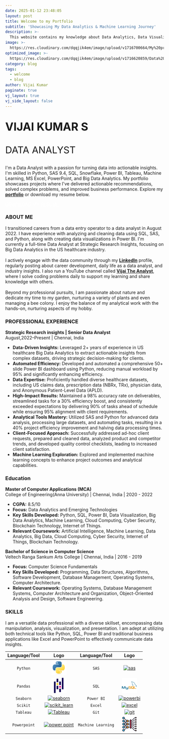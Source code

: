 ```yaml
---
date: 2025-01-12 23:48:05
layout: post
title: Welcome to my Portfolio
subtitle: 'Showcasing My Data Analytics & Machine Learning Journey'
description: >-
  This website contains my knowledge about Data Analytics, Data Visualization, Machine Learning.
image: >-
  https://res.cloudinary.com/dqqjik4em/image/upload/v1716700664/My%20profile_shadow.png
optimized_image: >-
  https://res.cloudinary.com/dqqjik4em/image/upload/v1716620859/Data%20analytics2_flip.jpg
category: blog
tags:
  - welcome
  - blog
author: Vijai Kumar
paginate: true
vj_layout: true
vj_side_layout: false
---
```

<p style="font-size: 35px;"><b>VIJAI KUMAR S</b></p>
<p style="font-size: 30px;">DATA ANALYST</p>
I'm a Data Analyst with a passion for turning data into actionable insights. I'm skilled in Python, SAS 9.4, SQL, Snowflake, Power BI, Tableau, Machine Learning, MS Excel, PowerPoint, and Big Data Analytics. My portfolio showcases projects where I've delivered actionable recommendations, solved complex problems, and improved business performance. Explore my <b><a href="https://vijaikumarsvk.github.io/">portfolio</a></b>  or download my resume below.

<a href="https://drive.google.com/file/d/1mwT15-z6gCfBmTu8U9KGoET4TIm1qPtJ/view?usp=sharing" class = "vj_resume_download_button" style="color:white;" onMouseOver="this.style.color='black'" onMouseOut="this.style.color='white'">DOWNLOAD MY RESUME</a>

<!-- > Curabitur blandit tempus porttitor. Nullam quis risus eget urna mollis ornare vel eu leo. Nullam id dolor id nibh ultricies vehicula ut id elit. -->

<!-- <div class = 'container_vj'>
<div class = 'about_me_text_vj'> -->
<h3 style = "max-width: 1120px;">ABOUT ME</h3>
<p>
I transitioned careers from a data entry operator to a data analyst in August 2022. I have experience with analyzing and cleaning data using SQL, SAS, and Python, along with creating data visualizations in Power BI. I'm currently a full-time Data Analyst at Strategic Research Insights, focusing on Big Data Analytics in the US healthcare industry.
<br><br>
I actively engage with the data community through my <b><a href = "https://www.linkedin.com/in/vijai-kumar-s/">LinkedIn</a></b> profile, regularly posting about career development, daily life as a data analyst, and industry insights. I also run a YouTube channel called <b><a href = "https://www.youtube.com/channel/UCS98bvXUXZOYQT0AbBcfD7Q">Vijai The Analyst</a></b>, where I solve coding problems daily to support my learning and share knowledge with others.
<br><br>
Beyond my professional pursuits, I am passionate about nature and dedicate my time to my garden, nurturing a variety of plants and even managing a bee colony. I enjoy the balance of my analytical work with the hands-on, nurturing aspects of my hobby.
</p>

<h3 style = "max-width: 1120px;">PROFESSIONAL EXPERIENCE</h3>
<p><b>Strategic Research insights | Senior Data Analyst</b><br>
August,2022–Present | Chennai, India</p>

<!-- <ul style = "box-sizing: unset; padding: 0px;"> -->
<ul style = "box-sizing: unset; ">
  <li style = "padding: 0px;"><b>Data-Driven Insights:</b> Leveraged 2+ years of experience in US healthcare Big Data Analytics to extract actionable insights from complex datasets, driving strategic decision-making for clients.</li>
  <li style = "padding: 0px;"><b>Automated Efficiency:</b> Developed and automated a comprehensive 50+ slide Power BI dashboard using Python, reducing manual workload by 95% and significantly enhancing efficiency.</li>
  <li style = "padding: 0px;"><b>Data Expertise:</b> Proficiently handled diverse healthcare datasets, including US claims data, prescription data (NBRx, TRx), physician data, and Anonymous Patient-Level Data (APLD).</li>
  <li style = "padding: 0px;"><b>High-Impact Results:</b> Maintained a 98% accuracy rate on deliverables, streamlined tasks for a 30% efficiency boost, and consistently exceeded expectations by delivering 90% of tasks ahead of schedule while ensuring 95% alignment with client requirements.</li>
  <li style = "padding: 0px;"><b>Analytical Tools Mastery:</b> Utilized SAS and Python for advanced data analysis, processing large datasets, and automating tasks, resulting in a 40% project efficiency improvement and halving data processing times.</li>
  <li style = "padding: 0px;"><b>Client-Focused Approach:</b> Successfully addressed ad-hoc client requests, prepared and cleaned data, analyzed product and competitor trends, and developed quality control checklists, leading to increased client satisfaction.</li>
  <li style = "padding: 0px;"><b>Machine Learning Exploration:</b> Explored and implemented machine learning concepts to enhance project outcomes and analytical capabilities.</li>
</ul>  

<h3 style = "max-width: 1120px;">Education</h3>
<p><b>Master of Computer Applications (MCA)</b><br>
College of Engineering(Anna University) | Chennai, India | 2020 - 2022</p>

<!-- <ul style = "box-sizing: unset; padding: 0px;"> -->
<ul style = "box-sizing: unset;">
  <li style = "padding: 0px;"><b>CGPA:</b> 8.5/10</li>
  <li style = "padding: 0px;"><b>Focus:</b> Data Analytics and Emerging Technologies</li>
  <li style = "padding: 0px;"><b>Key Skills Developed:</b> Python, SQL, Power BI, Data Visualization, Big Data Analytics, Machine Learning, Cloud Computing, Cyber Security, Blockchain Technology, Internet of Things.</li>
  <li style = "padding: 0px;"><b>Relevant Coursework:</b> Artificial Intelligence, Machine Learning, Data Analytics, Big Data, Cloud Computing, Cyber Security, Internet of Things, Blockchain Technology.</li>
</ul>  


<p><b>Bachelor of Science in Computer Science</b><br>
Veltech Ranga Sankum Arts College | Chennai, India | 2016 - 2019</p>

<!-- <ul style = "box-sizing: unset; padding: 0px;"> -->
<ul style = "box-sizing: unset; ">
  <!-- <li style = "padding: 0px;"><b>CGPA:</b> 6.7/10</li> -->
  <li style = "padding: 0px;"><b>Focus:</b> Computer Science Fundamentals</li>
  <li style = "padding: 0px;"><b>Key Skills Developed:</b> Programming, Data Structures, Algorithms, Software Development, Database Management, Operating Systems, Computer Architecture.</li>
  <li style = "padding: 0px;"><b>Relevant Coursework:</b> Operating Systems, Database Management Systems, Computer Architecture and Organization, Object-Oriented Analysis and Design, Software Engineering.</li>
</ul>  


<h3 style = "max-width: 1120px;">SKILLS</h3>
<p>I am a versatile data professional with a diverse skillset, encompassing data manipulation, analysis, visualization, and presentation. I am adept at utilizing both technical tools like Python, SQL, Power BI and traditional business applications like Excel and PowerPoint to effectively communicate data insights.
</p>

|      Language/Tool       |                         Logo                          |      Language/Tool       |                         Logo                          |
| :----------------: | :---------------------------------------------------: | :----------------: | :---------------------------------------------------: |
|       `Python`        |      <a href="https://www.python.org" target="_blank" rel="noreferrer"> <img src="https://raw.githubusercontent.com/devicons/devicon/master/icons/python/python-original.svg" alt="python" width="48"/> </a>        |       `SAS`        |      <a href="https://www.sas.com/en_in/home.html" target="_blank" rel="noreferrer"> <img src="https://seeklogo.com/images/S/sas-logo-5B2DD6956B-seeklogo.com.png" alt="sas" width="48"/> </a>       |
|       `Pandas`        |      <a href="https://pandas.pydata.org/" target="_blank" rel="noreferrer"> <img src="https://raw.githubusercontent.com/devicons/devicon/2ae2a900d2f041da66e950e4d48052658d850630/icons/pandas/pandas-original.svg" alt="pandas" width="48"/> </a>       |       `SQL`        |      <a href="https://www.mysql.com/" target="_blank" rel="noreferrer"> <img src="https://raw.githubusercontent.com/devicons/devicon/master/icons/mysql/mysql-original-wordmark.svg" alt="mysql" width="48"/> </a>       |
|       `Seaborn`        |      <a href="https://seaborn.pydata.org/" target="_blank" rel="noreferrer"> <img src="https://seaborn.pydata.org/_images/logo-mark-lightbg.svg" alt="seaborn" width="48"/> </a>       |       `Power BI`        |      <a href="https://powerbi.microsoft.com/en-us/desktop/" target="_blank" rel="noreferrer"> <img src="https://seeklogo.com/images/P/power-bi-icon-logo-E1B451ED39-seeklogo.com.png" alt="powerbi" width="48"/> </a>       |
|       `Scikit`        |      <a href="https://scikit-learn.org/" target="_blank" rel="noreferrer"> <img src="https://upload.wikimedia.org/wikipedia/commons/0/05/Scikit_learn_logo_small.svg" alt="scikit_learn" width="48"/> </a>       |       `Excel`        |      <a href="https://www.microsoft.com/en-in/microsoft-365/excel" target="_blank" rel="noreferrer"> <img src="https://seeklogo.com/images/E/excel-logo-7C7437414C-seeklogo.com.png" alt="excel" width="48"/> </a>       |
|       `Tableau`        |      <a href="https://public.tableau.com/app/profile/vijai.kumar6565/vizzes" target="_blank" rel="noreferrer"> <img src="https://public.tableau.com/app/assets/tableau-public-logo-rgb-CutLXZsh.svg" alt="Tableau" width="48"/> </a>         |       `Git`        |      <a href="https://git-scm.com/" target="_blank" rel="noreferrer"> <img src="https://www.vectorlogo.zone/logos/git-scm/git-scm-icon.svg" alt="git" width="48"/> </a>       |
|       `Powerpoint`        |      <a href="https://www.microsoft.com/en-in/microsoft-365/powerpoint" target="_blank" rel="noreferrer"> <img src="https://seeklogo.com/images/M/microsoft-powerpoint-logo-5377A49D19-seeklogo.com.png" alt="power point" width="60"/> </a>         |       `Machine Learning`        |       <img src="https://raw.githubusercontent.com/VijaikumarSVK/VijaikumarSVK.github.io/refs/heads/main/assets/img/deep-learning.png" alt="ML" width="48"/>      |
